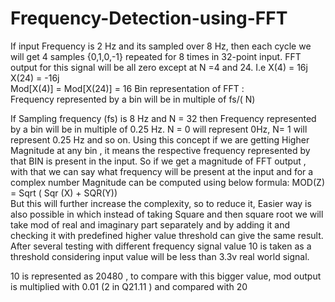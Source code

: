 # Frequency-Detection-using-FFT

If input Frequency is 2 Hz and its sampled over 8 Hz, then each cycle we will get 4 samples {0,1,0,-1} repeated for 8 times in 32-point input. 
FFT output for this signal will be all zero except at N =4 and 24. I.e X(4) = 16j 
X(24) = -16j  
Mod[X(4)] = Mod[X(24)] = 16 
Bin representation of FFT :  
Frequency represented by a bin will be in multiple of  fs/( N)


If Sampling frequency (fs) is 8 Hz and N = 32 then Frequency represented by a bin will be in multiple of 0.25 Hz. 
N = 0 will represent 0Hz, N= 1 will represent 0.25 Hz and so on. 
Using this concept if we are getting Higher Magnitude at any bin , it means the respective frequency represented by that BIN is present in the input. So if we get a magnitude of FFT 
output , with that we can say what frequency will be present at the input and for a complex number Magnitude can be computed using below formula: 
                           MOD(Z) = Sqrt ( Sqr (X) + SQR(Y))                                    
But this will further increase the complexity, so to reduce it, Easier way is also possible in which instead of taking Square and then square root we will take mod of real and imaginary part separately and by adding it and checking it with predefined higher value threshold can give the same result. 
After several testing with different frequency signal value 10 is taken as a threshold considering input value will be less than 3.3v real world signal. 

10 is represented as 20480 , to compare with this bigger value, mod output is multiplied with 0.01 (2 in Q21.11 ) and compared with 20
